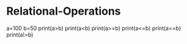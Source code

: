 # Relational-Operations
a=100
b=50
print(a>b)
print(a<b)
print(a>=b)
print(a<=b)
print(a==b)
print(a!=b)
